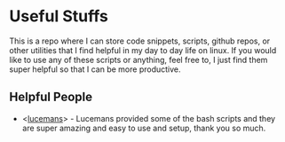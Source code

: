 # Useful Stuffs

This is a repo where I can store code snippets, scripts, github repos, or other utilities that I find helpful in my day to day life on linux.  If you would like to use any of these scripts or anything, feel free to, I just find them super helpful so that I can be more productive.

## Helpful People
  - <[lucemans](https://github.com/lucemans)> - Lucemans provided some of the bash scripts and they are super amazing and easy to use and setup, thank you so much.
